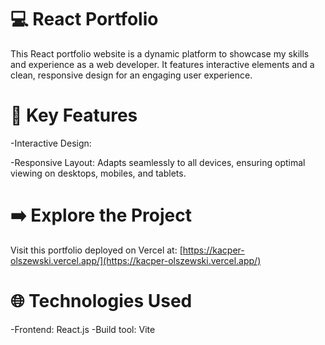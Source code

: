 # 💻 React Portfolio
This React portfolio website is a dynamic platform to showcase my skills and experience as a web developer.  It features interactive elements and a clean, responsive design for an engaging user experience.

# 🧰 Key Features
-Interactive Design:

-Responsive Layout: Adapts seamlessly to all devices, ensuring optimal viewing on desktops, mobiles, and tablets.

# ➡️ Explore the Project
Visit this portfolio deployed on Vercel at: [https://kacper-olszewski.vercel.app/](https://kacper-olszewski.vercel.app/)

# 🌐 Technologies Used 
-Frontend: React.js 
-Build tool: Vite 




